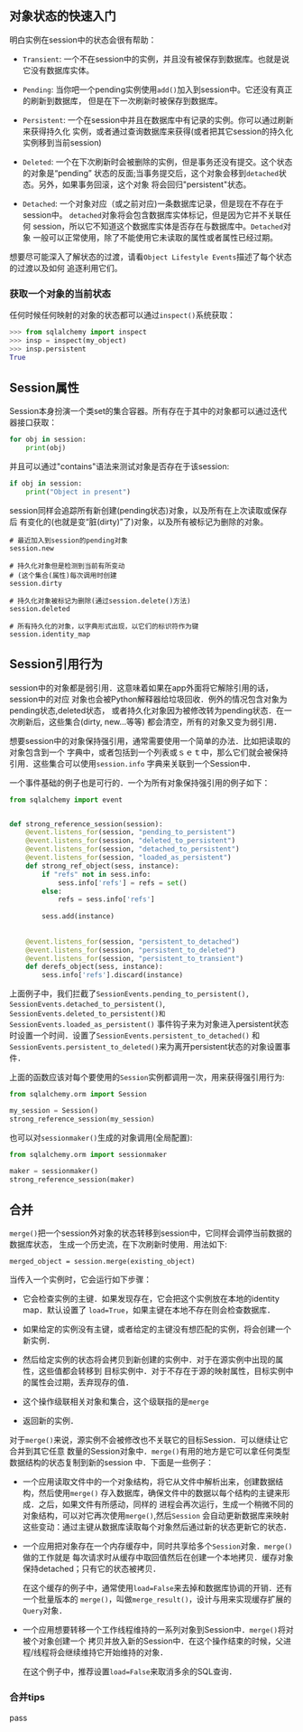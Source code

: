 ## 对象状态的快速入门

明白实例在session中的状态会很有帮助：

- `Transient`: 一个不在session中的实例，并且没有被保存到数据库。也就是说它没有数据库实体。

- `Pending`: 当你吧一个pending实例使用`add()`加入到session中。它还没有真正的刷新到数据库，
            但是在下一次刷新时被保存到数据库。
            
- `Persistent`: 一个在session中并且在数据库中有记录的实例。你可以通过刷新来获得持久化
            实例，或者通过查询数据库来获得(或者把其它session的持久化实例移到当前session)
            
- `Deleted`: 一个在下次刷新时会被删除的实例，但是事务还没有提交。这个状态的对象是“pending”
            状态的反面;当事务提交后，这个对象会移到`detached`状态。另外，如果事务回滚，这个对象
            将会回归"persistent"状态。
            
- `Detached`: 一个对象对应（或之前对应)一条数据库记录，但是现在不存在于session中。
            `detached`对象将会包含数据库实体标记，但是因为它并不关联任何
            session，所以它不知道这个数据库实体是否存在与数据库中。`Detached`对象
            一般可以正常使用，除了不能使用它未读取的属性或者属性已经过期。
            
想要尽可能深入了解状态的过渡，请看`Object Lifestyle Events`描述了每个状态的过渡以及如何
追逐利用它们。

### 获取一个对象的当前状态

任何时候任何映射的对象的状态都可以通过`inspect()`系统获取：

```python
>>> from sqlalchemy import inspect
>>> insp = inspect(my_object)
>>> insp.persistent
True
```

## Session属性

Session本身扮演一个类set的集合容器。所有存在于其中的对象都可以通过迭代器接口获取：

```python
for obj in session:
    print(obj)
```

并且可以通过"contains"语法来测试对象是否存在于该session:

```python
if obj in session:
    print("Object in present")
```

session同样会追踪所有新创建(pending状态)对象，以及所有在上次读取或保存后
有变化的(也就是变“脏(dirty)”了)对象，以及所有被标记为删除的对象。

```pyhton
# 最近加入到session的pending对象
session.new

# 持久化对象但是检测到当前有所变动
# (这个集合(属性)每次调用时创建
session.dirty

# 持久化对象被标记为删除(通过session.delete()方法)
session.deleted

# 所有持久化的对象，以字典形式出现，以它们的标识符作为键
session.identity_map
```

## Session引用行为

session中的对象都是弱引用．这意味着如果在app外面将它解除引用的话，session中的对应
对象也会被Python解释器给垃圾回收．例外的情况包含对象为pending状态,deleted状态，
或者持久化对象因为被修改转为pending状态．在一次刷新后，这些集合(dirty, new...等等)
都会清空，所有的对象又变为弱引用．

想要session中的对象保持强引用，通常需要使用一个简单的办法．比如把读取的对象包含到一个
字典中，或者包括到一个列表或ｓｅｔ中，那么它们就会被保持引用．这些集合可以使用`session.info`
字典来关联到一个Session中．

一个事件基础的例子也是可行的．一个为所有对象保持强引用的例子如下：

```python
from sqlalchemy import event


def strong_reference_session(session):
    @event.listens_for(session, "pending_to_persistent")
    @event.listens_for(session, "deleted_to_persistent")
    @event.listens_for(session, "detached_to_persistent")
    @event.listens_for(session, "loaded_as_persistent")
    def strong_ref_object(sess, instance):
        if "refs" not in sess.info:
            sess.info['refs'] = refs = set()
        else:
            refs = sess.info['refs']
        
        sess.add(instance)
        
    
    @event.listens_for(session, "persistent_to_detached")
    @event.listens_for(session, "persistent_to_deleted")
    @event.listens_for(session, "persistent_to_transient")
    def derefs_object(sess, instance):
        sess.info['refs'].discard(instance)
```

上面例子中，我们拦截了`SessionEvents.pending_to_persistent(), SessionEvents.detached_to_persistent()`, 
`SessionEvents.deleted_to_persistent()和SessionEvents.loaded_as_persistent()`
事件钩子来为对象进入persistent状态时设置一个时间．设置了`SessionEvents.persistent_to_detached()`
和`SessionEvents.persistent_to_deleted()`来为离开persistent状态的对象设置事件．

上面的函数应该对每个要使用的`Session`实例都调用一次，用来获得强引用行为:

```python
from sqlalchemy.orm import Session

my_session = Session()
strong_reference_session(my_session)
``` 

也可以对`sessionmaker()`生成的对象调用(全局配置):

```python
from sqlalchemy.orm import sessionmaker

maker = sessionmaker()
strong_reference_session(maker)
```

## 合并

`merge()`把一个session外对象的状态转移到session中，它同样会调停当前数据的数据库状态，
生成一个历史流，在下次刷新时使用．用法如下:

`merged_object = session.merge(existing_object)`

当传入一个实例时，它会运行如下步骤：

- 它会检查实例的主键．如果发现存在，它会把这个实例放在本地的identity map．默认设置了
    `load=True`，如果主键在本地不存在则会检查数据库．
    
- 如果给定的实例没有主键，或者给定的主键没有想匹配的实例，将会创建一个新实例．

- 然后给定实例的状态将会拷贝到新创建的实例中．对于在源实例中出现的属性，这些值都会转移到
    目标实例中．对于不存在于源的映射属性，目标实例中的属性会过期，丢弃现存的值．
    
- 这个操作级联相关对象和集合，这个级联指的是`merge`

- 返回新的实例．

对于`merge()`来说，源实例不会被修改也不关联它的目标Session．可以继续让它合并到其它任意
数量的Session对象中．`merge()`有用的地方是它可以拿任何类型数据结构的状态复制到新的session
中．下面是一些例子：

- 一个应用读取文件中的一个对象结构，将它从文件中解析出来，创建数据结构，然后使用`merge()`
    存入数据库，确保文件中的数据以每个结构的主键来形成．之后，如果文件有所感动，同样的
    进程会再次运行，生成一个稍微不同的对象结构，可以对它再次使用`merge()`,然后`Session`
    会自动更新数据库来映射这些变动：通过主键从数据库读取每个对象然后通过新的状态更新它的状态．
    
- 一个应用把对象存在一个内存缓存中，同时共享给多个`Session`对象．`merge()`做的工作就是
    每次请求时从缓存中取回值然后在创建一个本地拷贝．缓存对象保持detached；只有它的状态被拷贝．
    
    在这个缓存的例子中，通常使用`load=False`来去掉和数据库协调的开销．还有一个批量版本的
    `merge()`，叫做`merge_result()`，设计与用来实现缓存扩展的`Query`对象．
    
- 一个应用想要转移一个工作线程维持的一系列对象到Session中．`merge()`将对被个对象创建一个
    拷贝并放入新的Session中．在这个操作结束的时候，父进程/线程将会继续维持它开始维持的对象．
    
    在这个例子中，推荐设置`load=False`来取消多余的SQL查询．
    
### 合并tips

pass  